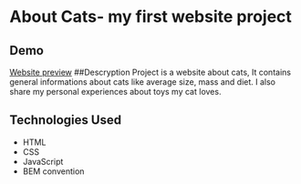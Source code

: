 # About Cats- my first website project
## Demo 
[Website preview](https://sleepycl0ud.github.io/About-Cats/)
##Descryption
Project is a website about cats, It contains general informations about cats like average size, mass and diet. I also share my personal experiences about toys my cat loves.
## Technologies Used
- HTML
- CSS
- JavaScript
- BEM convention

